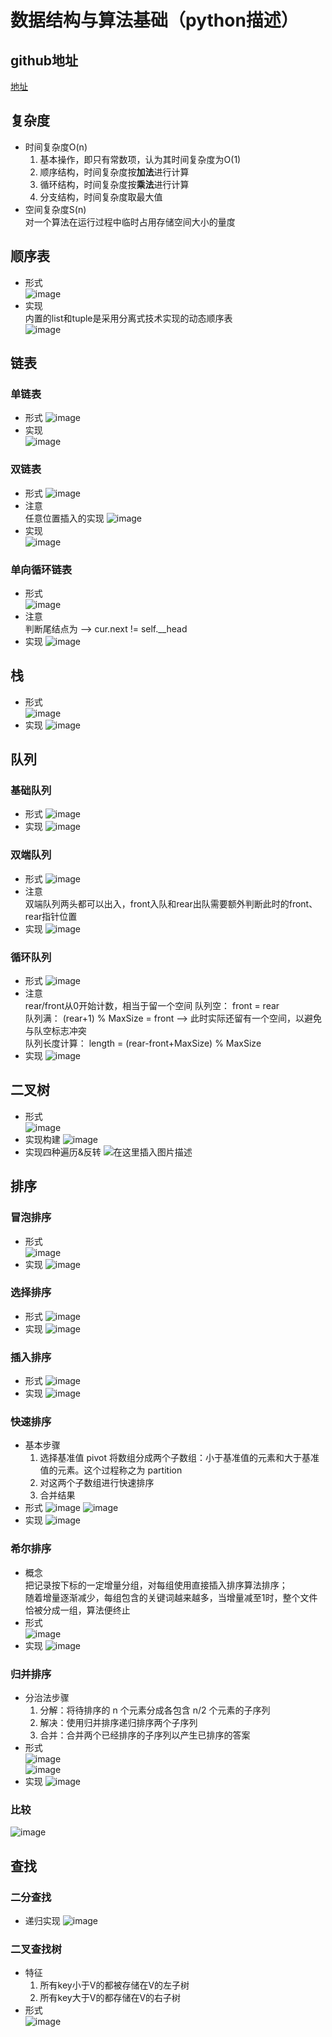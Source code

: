 # 数据结构与算法基础（python描述）
## github地址
[地址](https://github.com/junwei-xu/data_structure.git)
## 复杂度

* 时间复杂度O(n)
    1. 基本操作，即只有常数项，认为其时间复杂度为O(1)
    2. 顺序结构，时间复杂度按**加法**进行计算
    3. 循环结构，时间复杂度按**乘法**进行计算
    4. 分支结构，时间复杂度取最大值
* 空间复杂度S(n)  
  对一个算法在运行过程中临时占用存储空间大小的量度

## 顺序表

* 形式  
  ![image](https://img-blog.csdnimg.cn/img_convert/0d895dca5b4d62cdbeaab938355419d0.png)
* 实现  
  内置的list和tuple是采用分离式技术实现的动态顺序表  
  ![image](https://img-blog.csdnimg.cn/img_convert/1e69dffb9f9c753481a1cc1ff8264fbe.png)
## 链表

### 单链表

* 形式
  ![image](https://img-blog.csdnimg.cn/img_convert/6aa934548f59c4de41935e9300500982.png)
* 实现  
![image](https://img-blog.csdnimg.cn/img_convert/5de9e04dcb9db4273c99f6a3efe33af2.png)
### 双链表

* 形式
  ![image](https://img-blog.csdnimg.cn/img_convert/e259b09a5532e287eea3bcf628e533da.png)
* 注意  
  任意位置插入的实现
  ![image](https://img-blog.csdnimg.cn/img_convert/f03b9e5363f31197b3ec3c4e93ac87b2.png)
* 实现  
![image](https://img-blog.csdnimg.cn/img_convert/71a0df2fc2350bf68010025d1a9c7cc1.png)
### 单向循环链表

* 形式  
  ![image](https://img-blog.csdnimg.cn/img_convert/0bc4e7c952abe96ace8ffa6bdf240b69.png)
* 注意  
  判断尾结点为 --> cur.next != self.__head
* 实现
![image](https://img-blog.csdnimg.cn/img_convert/505356239a656d42ffe1b6ac50f9dd70.png)
## 栈

* 形式   
  ![image](https://img-blog.csdnimg.cn/img_convert/5992fee0aefd469e51acf7a177caffc1.png)
* 实现
![image](https://img-blog.csdnimg.cn/img_convert/338a1e821ae8fe23dbbdb1536fe0ce0d.png)
## 队列

### 基础队列

* 形式
  ![image](https://img-blog.csdnimg.cn/img_convert/983da6e8ac09d7f5ebf60b566a3f6840.png)
* 实现
![image](https://img-blog.csdnimg.cn/img_convert/9f2c3ed1043d61cec200d38873c7723e.png)
### 双端队列

* 形式
  ![image](https://img-blog.csdnimg.cn/img_convert/72ebdcd827cdbe9392dc2ee377bc7ec6.png)
* 注意  
  双端队列两头都可以出入，front入队和rear出队需要额外判断此时的front、rear指针位置
* 实现
![image](https://img-blog.csdnimg.cn/img_convert/b3b5c869addeec0da432cba886762f82.png)
### 循环队列

* 形式
  ![image](https://img-blog.csdnimg.cn/img_convert/eda156a407adb9df497403ac21f4f872.png)
* 注意  
  rear/front从0开始计数，相当于留一个空间 队列空： front = rear   
  队列满： (rear+1) % MaxSize = front --> 此时实际还留有一个空间，以避免与队空标志冲突   
  队列长度计算： length = (rear-front+MaxSize) % MaxSize
* 实现
![image](https://img-blog.csdnimg.cn/img_convert/fd77f7f8003331724f637f26185d9497.png)
## 二叉树

* 形式  
  ![image](https://img-blog.csdnimg.cn/img_convert/1586f8420362d3b541baf0c823fa381b.png)
* 实现构建
![image](https://img-blog.csdnimg.cn/img_convert/faeb6ba2e3fd49954381f73036ff0576.png)
* 实现四种遍历&反转
![在这里插入图片描述](https://img-blog.csdnimg.cn/20210602222432495.png?x-oss-process=image/watermark,type_ZmFuZ3poZW5naGVpdGk,shadow_10,text_aHR0cHM6Ly9ibG9nLmNzZG4ubmV0L3dlaXhpbl80NTg5MDczNA==,size_16,color_FFFFFF,t_70)

## 排序

### 冒泡排序

* 形式  
  ![image](https://img-blog.csdnimg.cn/img_convert/ccaf323ec1f80a8279aee8fe36930e1a.png)
* 实现
![image](https://img-blog.csdnimg.cn/img_convert/ff311b66152474283368e13460e9fa96.png)
### 选择排序

* 形式
  ![image](https://img-blog.csdnimg.cn/img_convert/387d0da36b11c051dde181944f44d021.png)
* 实现
![image](https://img-blog.csdnimg.cn/img_convert/c578d94795925159de0e488fa6429391.png)
### 插入排序

* 形式
  ![image](https://img-blog.csdnimg.cn/img_convert/00d2819ac144db0d29ccde8795e7f990.png)
* 实现
![image](https://img-blog.csdnimg.cn/img_convert/957884e8f8706439504af70532b0d774.png)
### 快速排序

* 基本步骤
    1. 选择基准值 pivot 将数组分成两个子数组：小于基准值的元素和大于基准值的元素。这个过程称之为 partition
    2. 对这两个子数组进行快速排序
    3. 合并结果
* 形式
  ![image](https://img-blog.csdnimg.cn/img_convert/bd9a883a6415f84a8ba30470453d05dc.png)
  ![image](https://img-blog.csdnimg.cn/img_convert/2898b134d255d0a81666f1634224c69e.png)
* 实现
![image](https://img-blog.csdnimg.cn/img_convert/a9982acbf02ffcd704c3cf0fabaf5099.png)
### 希尔排序

* 概念   
  把记录按下标的一定增量分组，对每组使用直接插入排序算法排序；  
  随着增量逐渐减少，每组包含的关键词越来越多，当增量减至1时，整个文件恰被分成一组，算法便终止
* 形式  
  ![image](https://img-blog.csdnimg.cn/img_convert/726a23e05049165be33e7795450b5dba.png)
* 实现
![image](https://img-blog.csdnimg.cn/img_convert/f803ccae97a2de3420be74d145b8d654.png)
### 归并排序

* 分治法步骤
    1. 分解：将待排序的 n 个元素分成各包含 n/2 个元素的子序列
    2. 解决：使用归并排序递归排序两个子序列
    3. 合并：合并两个已经排序的子序列以产生已排序的答案
* 形式  
  ![image](https://img-blog.csdnimg.cn/img_convert/228cb1b7e51bc02c5f459fc16b7962ac.png)  
  ![image](https://img-blog.csdnimg.cn/img_convert/d6647bc174921770d0198d8d0efe7627.png)
* 实现
![image](https://img-blog.csdnimg.cn/img_convert/781d77a28fad6669a84d9b4a4c375a2e.png)
### 比较

![image](https://img-blog.csdnimg.cn/img_convert/d9cd5a9a2244b4cebea3d679734c0b05.png)

## 查找

### 二分查找

* 递归实现
![image](https://img-blog.csdnimg.cn/img_convert/7c2ff4df13ffbce2e78d4a9ea4b6d6aa.png)
### 二叉查找树

* 特征
    1. 所有key小于V的都被存储在V的左子树
    2. 所有key大于V的都存储在V的右子树
* 形式  
  ![image](https://img-blog.csdnimg.cn/img_convert/6a103d2f689247cddd9842b8855f0a95.png)

